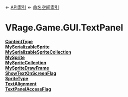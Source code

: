 ← [API索引](Api-Index) ← [命名空间索引](Namespace-Index)

# VRage.Game.GUI.TextPanel

**[ContentType](VRage.Game.GUI.TextPanel.ContentType)**  
**[MySerializableSprite](VRage.Game.GUI.TextPanel.MySerializableSprite)**  
**[MySerializableSpriteCollection](VRage.Game.GUI.TextPanel.MySerializableSpriteCollection)**  
**[MySprite](VRage.Game.GUI.TextPanel.MySprite)**  
**[MySpriteCollection](VRage.Game.GUI.TextPanel.MySpriteCollection)**  
**[MySpriteDrawFrame](VRage.Game.GUI.TextPanel.MySpriteDrawFrame)**  
**[ShowTextOnScreenFlag](VRage.Game.GUI.TextPanel.ShowTextOnScreenFlag)**  
**[SpriteType](VRage.Game.GUI.TextPanel.SpriteType)**  
**[TextAlignment](VRage.Game.GUI.TextPanel.TextAlignment)**  
**[TextPanelAccessFlag](VRage.Game.GUI.TextPanel.TextPanelAccessFlag)**

